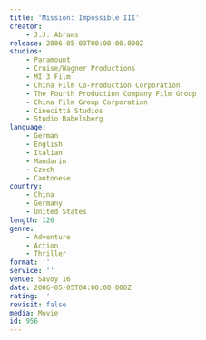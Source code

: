 ```yaml
---
title: 'Mission: Impossible III'
creator:
    - J.J. Abrams
release: 2006-05-03T00:00:00.000Z
studios:
    - Paramount
    - Cruise/Wagner Productions
    - MI 3 Film
    - China Film Co-Production Corporation
    - The Fourth Production Company Film Group
    - China Film Group Corporation
    - Cinecittá Studios
    - Studio Babelsberg
language:
    - German
    - English
    - Italian
    - Mandarin
    - Czech
    - Cantonese
country:
    - China
    - Germany
    - United States
length: 126
genre:
    - Adventure
    - Action
    - Thriller
format: ''
service: ''
venue: Savoy 16
date: 2006-05-05T04:00:00.000Z
rating: ''
revisit: false
media: Movie
id: 956
---
```



